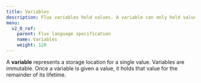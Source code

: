 ```yaml
---
title: Variables
description: Flux variables hold values. A variable can only hold values defined by its type.
menu:
  v2_0_ref:
    parent: Flux language specification
    name: Variables
    weight: 120
---
```


A **variable** represents a storage location for a single value.
Variables are immutable.
Once a variable is given a value, it holds that value for the remainder of its lifetime.
